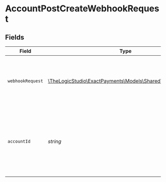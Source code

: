 # AccountPostCreateWebhookRequest


## Fields

| Field                                                                                               | Type                                                                                                | Required                                                                                            | Description                                                                                         |
| --------------------------------------------------------------------------------------------------- | --------------------------------------------------------------------------------------------------- | --------------------------------------------------------------------------------------------------- | --------------------------------------------------------------------------------------------------- |
| `webhookRequest`                                                                                    | [\TheLogicStudio\ExactPayments\Models\Shared\WebhookRequest](../../Models/Shared/WebhookRequest.md) | :heavy_check_mark:                                                                                  | Fields that compose a webhook definition inside Exact Payments ecosystem.                           |
| `accountId`                                                                                         | *string*                                                                                            | :heavy_check_mark:                                                                                  | The Account identifier. Represents the Merchant that this operation is going to be executed for.    |